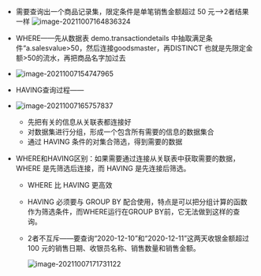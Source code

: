 - 需要查询出一个商品记录集，限定条件是单笔销售金额超过 50 元-->2者结果一样
  ![image-20211007164836324](C:\Users\chenjiaxi\AppData\Roaming\Typora\typora-user-images\image-20211007164836324.png)

  

- WHERE——先从数据表 demo.transactiondetails 中抽取满足条件“a.salesvalue>50，然后连接goodsmaster，再DISTINCT
  也就是先限定金额>50的流水，再把商品名字加过去

- ![image-20211007154747965](C:\Users\chenjiaxi\AppData\Roaming\Typora\typora-user-images\image-20211007154747965.png)

- HAVING查询过程——

- ![image-20211007165757837](C:\Users\chenjiaxi\AppData\Roaming\Typora\typora-user-images\image-20211007165757837.png)

  - 先把有关的信息从关联表都连接好
  - 对数据集进行分组，形成一个包含所有需要的信息的数据集合
  - 通过 HAVING 条件的对集合筛选，得到需要的数据

- WHERE和HAVING区别：如果需要通过连接从关联表中获取需要的数据，WHERE 是先筛选后连接，而 HAVING 是先连接后筛选。

  - WHERE 比 HAVING 更高效

  - HAVING 必须要与 GROUP BY 配合使用，特点是可以把分组计算的函数作为筛选条件，而WHERE运行在GROUP BY前，它无法做到这样的查询。

  - 2者不互斥——要查询“2020-12-10”和“2020-12-11”这两天收银金额超过 100 元的销售日期、收银员名称、销售数量和销售金额。

    ![image-20211007171731122](C:\Users\chenjiaxi\AppData\Roaming\Typora\typora-user-images\image-20211007171731122.png)


